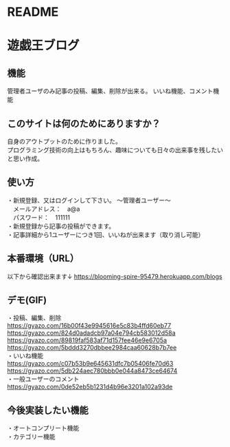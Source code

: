 # README

# 遊戯王ブログ

## 機能

管理者ユーザのみ記事の投稿、編集、削除が出来る。
いいね機能、コメント機能

## このサイトは何のためにありますか？

自身のアウトプットのために作りました。<br>
プログラミング技術の向上はもちろん、趣味についても日々の出来事を残したいと思い作成。

## 使い方

・新規登録、又はログインして下さい。
 〜管理者ユーザー〜<br>
 　メールアドレス：　a@a<br>
 　パスワード：　111111<br>
・新規登録から記事の投稿ができます。<br>
・記事詳細から1ユーザーにつき1回、いいねが出来ます（取り消し可能）

## 本番環境（URL）

以下から確認出来ます↓
https://blooming-spire-95479.herokuapp.com/blogs

## デモ(GIF)

・投稿、編集、削除<br>
 https://gyazo.com/16b00f43e9945616e5c83b4ffd60eb77  <br>
 https://gyazo.com/824d0adadcb97a04e794cb583012d58a  <br>
 https://gyazo.com/89819faf583af71d157fee46e9e6705a  <br>
 https://gyazo.com/5bddd3270dbbee2984caa60628b7b7ee  <br>
・いいね機能<br>
 https://gyazo.com/c07b53b9e645631dfc7b05406fe70d63  <br>
 https://gyazo.com/5db224aec780bbb0e044a8473ce64674  <br>
・一般ユーザーのコメント<br>
 https://gyazo.com/0de52eb5b1231d4b96e3201a102a93de  <br>
 
 ## 今後実装したい機能
 
 ・オートコンプリート機能<br>
 ・カテゴリー機能
